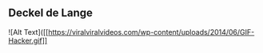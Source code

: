 ## Deckel de Lange 

![Alt Text]([[https://viralviralvideos.com/wp-content/uploads/2014/06/GIF-Hacker.gif]]
